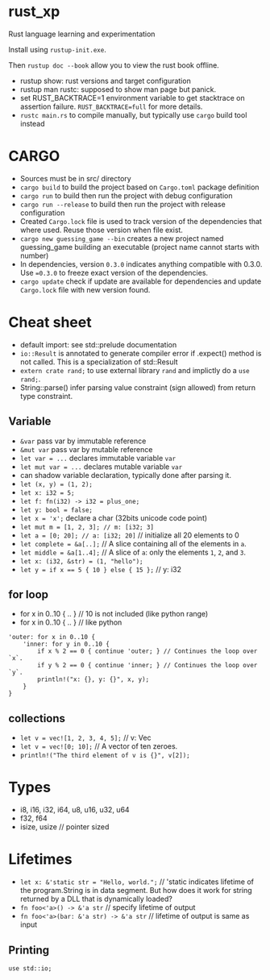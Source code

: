 # rust_xp
Rust language learning and experimentation

Install using `rustup-init.exe`.

Then `rustup doc --book` allow you to view the rust book offline.

- rustup show: rust versions and target configuration
- rustup man rustc: supposed to show man page but panick.
- set RUST_BACKTRACE=1 environment variable to get stacktrace on assertion failure. `RUST_BACKTRACE=full` for more details.
- `rustc main.rs` to compile manually, but typically use `cargo` build tool instead

# CARGO

- Sources must be in src/ directory
- `cargo build` to build the project based on `Cargo.toml` package definition
- `cargo run` to build then run the project with debug configuration
- `cargo run --release` to build then run the project with release configuration
- Created `Cargo.lock` file is used to track version of the dependencies that where used. Reuse those version when file exist.
- `cargo new guessing_game --bin` creates a new project named guessing_game building an executable (project name cannot starts with number)
- In dependencies, version `0.3.0` indicates anything compatible with 0.3.0. Use `=0.3.0` to freeze exact version of the dependencies.
- `cargo update` check if update are available for dependencies and update `Cargo.lock` file with new version found.


# Cheat sheet
- default import: see std::prelude documentation
- `io::Result` is annotated to generate compiler error if .expect() method is not called. This is a specialization of std::Result
- `extern crate rand;` to use external library `rand` and implictly do a `use rand;`.
- String::parse() infer parsing value constraint (sign allowed) from return type constraint.

## Variable
- `&var` pass var by immutable reference
- `&mut var` pass var by mutable reference
- `let var = ...` declares immutable variable `var`
- `let mut var = ...` declares mutable variable `var`
- can shadow variable declaration, typically done after parsing it.
- `let (x, y) = (1, 2);`
- `let x: i32 = 5;`
- `let f: fn(i32) -> i32 = plus_one;`
- `let y: bool = false;`
- `let x = 'x';` declare a char (32bits unicode code point)
- `let mut m = [1, 2, 3]; // m: [i32; 3]`
- `let a = [0; 20]; // a: [i32; 20]` // initialize all 20 elements to 0
- `let complete = &a[..];` // A slice containing all of the elements in `a`.
- `let middle = &a[1..4];` // A slice of `a`: only the elements `1`, `2`, and `3`.
- `let x: (i32, &str) = (1, "hello");`
- `let y = if x == 5 { 10 } else { 15 };` // y: i32

## for loop

- for x in 0..10 { .. } // 10 is not included (like python range)
- for x in 0..10 { .. } // like python

```
'outer: for x in 0..10 {
    'inner: for y in 0..10 {
        if x % 2 == 0 { continue 'outer; } // Continues the loop over `x`.
        if y % 2 == 0 { continue 'inner; } // Continues the loop over `y`.
        println!("x: {}, y: {}", x, y);
    }
}
```

## collections

- `let v = vec![1, 2, 3, 4, 5];` // v: Vec<i32>
- `let v = vec![0; 10];` // A vector of ten zeroes.
- `println!("The third element of v is {}", v[2]);`

# Types
- i8, i16, i32, i64, u8, u16, u32, u64
- f32, f64
- isize, usize // pointer sized

# Lifetimes

- `let x: &'static str = "Hello, world.";` // 'static indicates lifetime of the program.String is in data segment. But how does it work for string returned by a DLL that is dynamically loaded?
- `fn foo<'a>() -> &'a str` // specify lifetime of output
- `fn foo<'a>(bar: &'a str) -> &'a str` // lifetime of output is same as input

## Printing

```
use std::io;


```

